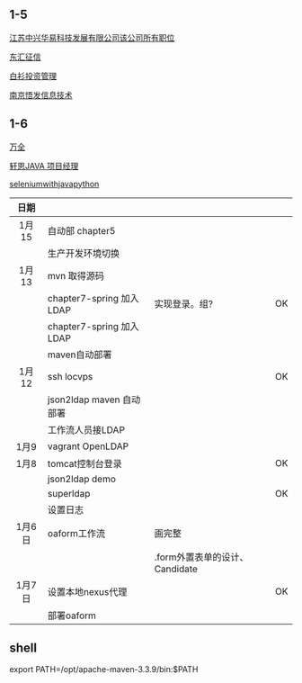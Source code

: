 ## 1-5

[江苏中兴华易科技发展有限公司该公司所有职位](http://jobs.51job.com/nanjing-yhtq/74826120.html?s=01&t=0)

[东汇征信](http://jobs.51job.com/nanjing-glq/83282967.html?s=01&t=0)

[白衫投资管理](http://jobs.51job.com/nanjing/82263216.html?s=01&t=0)

[南京悟发信息技术](http://jobs.51job.com/nanjing-jyq/82096493.html?s=01&t=0)

## 1-6

[万全](http://jobs.51job.com/nanjing/77345497.html?s=01&t=0)

[轩恩JAVA 项目经理](http://jobs.51job.com/nanjing/65107490.html?s=01&t=0)

[seleniumwithjavapython](https://seleniumwithjavapython.wordpress.com/home/jenkins-installation/)

| 日期  |   |   |   |
|:-:|---|---|---|
|  1月15 | 自动部 chapter5   |   |   |
|  		 | 生产开发环境切换   |   |   |
|  1月13	 | mvn 取得源码   |   |   |
|  		 | chapter7-spring 加入 LDAP   | 实现登录。组?  |  OK |
|  		 | chapter7-spring 加入 LDAP   |   |   |
|  		 | maven自动部署   |   |   |
|  1月12		 | ssh locvps   |   |  OK |
|  			 | 	json2ldap maven 自动部署  |   |   |
|  			 | 	工作流人员接LDAP  |   |   |
|  1月9		 | vagrant OpenLDAP  |   |   |
|  1月8		 | tomcat控制台登录  |   |   OK
|  			 | 	json2ldap demo  |   |   |
|  			 | 	superldap  |   |   OK
|  			 | 	设置日志  |   |   |
|  1月6日 | oaform工作流  | 画完整  |   |
|   |   |   .form外置表单的设计、Candidate  |   |
|  1月7日 | 设置本地nexus代理  |   |   OK|
|  		 | 部署oaform  |   |   |

## shell 

export PATH=/opt/apache-maven-3.3.9/bin:$PATH

